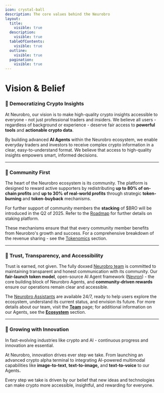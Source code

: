 ```yaml
---
icon: crystal-ball
description: The core values behind the Neurobro
layout:
  title:
    visible: true
  description:
    visible: true
  tableOfContents:
    visible: true
  outline:
    visible: true
  pagination:
    visible: true
---
```


# Vision & Belief

### 🔸 Democratizing Crypto Insights

At Neurobro, our vision is to make high-quality crypto insights accessible to everyone - not just professional traders and insiders. We believe all users - regardless of background or experience - deserve fair access to **powerful tools** and **actionable crypto data**.

By building advanced **AI Agents** within the Neurobro ecosystem, we enable everyday traders and investors to receive complex crypto information in a clear, easy-to-understand format. We believe that access to high-quality insights empowers smart, informed decisions.

***

### 🔸 Community First

The heart of the Neurobro ecosystem is its community. The platform is designed to reward active supporters by redistributing **up to 80% of on-chain profits** and **up to 30% of real-world profits** through strategic **token-burning** and **token-buyback** mechanisms.

For further support of community members the **stacking** of $BRO will be introduced in the Q2 of 2025. Refer to the [Roadmap](roadmap.md) for further details on staking platform.

These mechanisms ensure that that every community member benefits from Neurobro's growth and success. For a comprehensive breakdown of the revenue sharing - see the [Tokenomics](tokonomics.md) section.

***

### 🔸 Trust, Transparency, and Accessibility

Trust is earned, not given. The fully doxxed [Neurobro team](../communication/team.md) is committed to maintaining transparent and honest communication with its community. Our **fair-launch token model**, open-source AI Agent framework ([Nevron](https://github.com/axioma-ai-labs/nevron)) - the core building block of Neurobro Agents, and **community-driven rewards** ensure our operations remain clear and accessible.

The [Neurobro Assistants](ecosystem.md#neurobro-assistants) are available 24/7, ready to help users explore the ecosystem, understand its current status, and envision its future. For more details about our team, visit the [**Team**](../communication/team.md) page; for additional information on our Agents, see the [**Ecosystem**](ecosystem.md) section.

***

### 🔸 Growing with Innovation

In fast-evolving industries like crypto and AI - continuous progress and innovation are essential.&#x20;

At Neurobro, innovation drives ever step we take. From launching an advanced crypto alpha terminal to integrating AI-powered multimodal capabilities like **image-to-text**, **text-to-image,** and **text-to-voice** to our Agent&#x73;**.**

Every step we take is driven by our belief that new ideas and technologies can make crypto more accessible, insightful, and rewarding for everyone.

